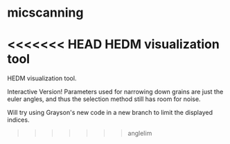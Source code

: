 # micscanning
<<<<<<< HEAD
HEDM visualization tool
=======

HEDM visualization tool.

Interactive Version!
Parameters used for narrowing down grains are just the euler angles, and thus the selection method still has room for noise.

Will try using Grayson's new code in a new branch to limit the displayed indices.
>>>>>>> anglelim
